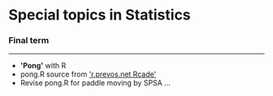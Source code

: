 # Special topics in Statistics


### Final term
--------------
  - **'Pong'** with R
  - pong.R source from ['r.prevos.net Rcade'](https://github.com/pprevos/r.prevos.net/tree/master/Rcade)
  - Revise pong.R for paddle moving by SPSA ... 
